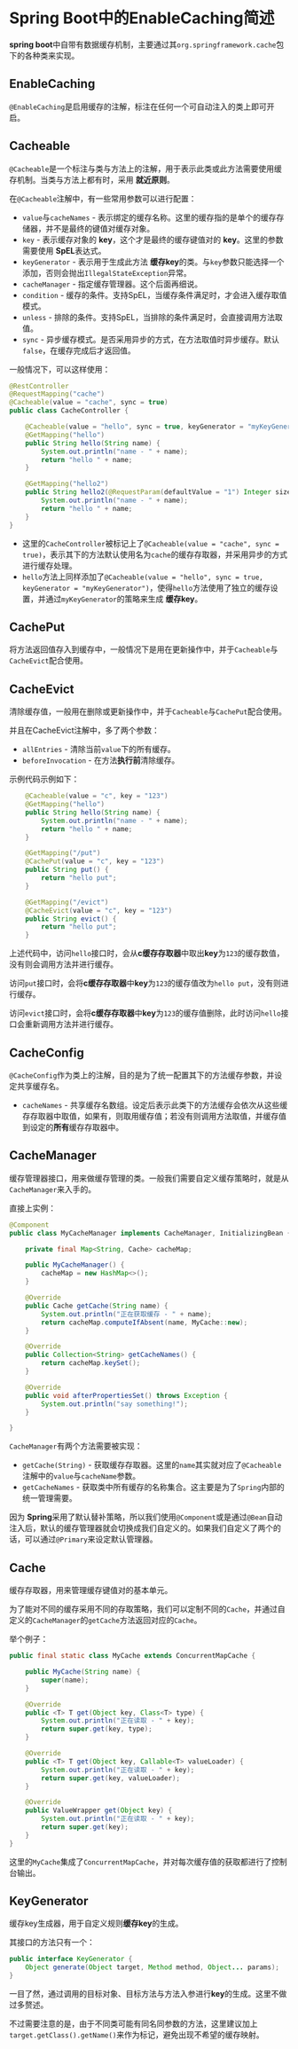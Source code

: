 # Spring Boot中的EnableCaching简述

**spring boot**中自带有数据缓存机制，主要通过其`org.springframework.cache`包下的各种类来实现。

## EnableCaching

`@EnableCaching`是启用缓存的注解，标注在任何一个可自动注入的类上即可开启。

## Cacheable

`@Cacheable`是一个标注与类与方法上的注解，用于表示此类或此方法需要使用缓存机制。当类与方法上都有时，采用 **就近原则**。

在`@Cacheable`注解中，有一些常用参数可以进行配置：

- `value`与`cacheNames` - 表示绑定的缓存名称。这里的缓存指的是单个的缓存存储器，并不是最终的键值对缓存对象。
- `key` - 表示缓存对象的 **key**，这个才是最终的缓存键值对的 **key**。这里的参数需要使用 **SpEL**表达式。
- `keyGenerator` - 表示用于生成此方法 **缓存key**的类。与`key`参数只能选择一个添加，否则会抛出`IllegalStateException`异常。
- `cacheManager` - 指定缓存管理器。这个后面再细说。
- `condition` - 缓存的条件。支持SpEL，当缓存条件满足时，才会进入缓存取值模式。
- `unless` - 排除的条件。支持SpEL，当排除的条件满足时，会直接调用方法取值。
- `sync` - 异步缓存模式。是否采用异步的方式，在方法取值时异步缓存。默认`false`，在缓存完成后才返回值。

一般情况下，可以这样使用：

```java
@RestController
@RequestMapping("cache")
@Cacheable(value = "cache", sync = true)
public class CacheController {

    @Cacheable(value = "hello", sync = true, keyGenerator = "myKeyGenerator")
    @GetMapping("hello")
    public String hello(String name) {
        System.out.println("name - " + name);
        return "hello " + name;
    }

    @GetMapping("hello2")
    public String hello2(@RequestParam(defaultValue = "1") Integer size, @RequestParam(defaultValue = "world") String name) {
        System.out.println("name - " + name);
        return "hello " + name;
    }
}
```

- 这里的`CacheController`被标记上了`@Cacheable(value = "cache", sync = true)`，表示其下的方法默认使用名为`cache`的缓存存取器，并采用异步的方式进行缓存处理。
- `hello`方法上同样添加了`@Cacheable(value = "hello", sync = true, keyGenerator = "myKeyGenerator")`，使得`hello`方法使用了独立的缓存设置，并通过`myKeyGenerator`的策略来生成 **缓存key**。

## CachePut

将方法返回值存入到缓存中，一般情况下是用在更新操作中，并于`Cacheable`与`CacheEvict`配合使用。

## CacheEvict

清除缓存值，一般用在删除或更新操作中，并于`Cacheable`与`CachePut`配合使用。

并且在CacheEvict注解中，多了两个参数：

- `allEntries` - 清除当前`value`下的所有缓存。
- `beforeInvocation` - 在方法**执行前**清除缓存。

示例代码示例如下：

```java
    @Cacheable(value = "c", key = "123")
    @GetMapping("hello")
    public String hello(String name) {
        System.out.println("name - " + name);
        return "hello " + name;
    }

    @GetMapping("/put")
    @CachePut(value = "c", key = "123")
    public String put() {
        return "hello put";
    }

    @GetMapping("/evict")
    @CacheEvict(value = "c", key = "123")
    public String evict() {
        return "hello put";
    }
```

上述代码中，访问`hello`接口时，会从**c缓存存取器**中取出**key**为`123`的缓存数值，没有则会调用方法并进行缓存。

访问`put`接口时，会将**c缓存存取器**中**key**为`123`的缓存值改为`hello put`，没有则进行缓存。

访问`evict`接口时，会将**c缓存存取器**中**key**为`123`的缓存值删除，此时访问`hello`接口会重新调用方法并进行缓存。

## CacheConfig

`@CacheConfig`作为类上的注解，目的是为了统一配置其下的方法缓存参数，并设定共享缓存名。

- `cacheNames` - 共享缓存名数组。设定后表示此类下的方法缓存会依次从这些缓存存取器中取值，如果有，则取用缓存值；若没有则调用方法取值，并缓存值到设定的**所有**缓存存取器中。

## CacheManager

缓存管理器接口，用来做缓存管理的类。一般我们需要自定义缓存策略时，就是从`CacheManager`来入手的。

直接上实例：

```java
@Component
public class MyCacheManager implements CacheManager, InitializingBean {

    private final Map<String, Cache> cacheMap;

    public MyCacheManager() {
        cacheMap = new HashMap<>();
    }

    @Override
    public Cache getCache(String name) {
        System.out.println("正在获取缓存 - " + name);
        return cacheMap.computeIfAbsent(name, MyCache::new);
    }

    @Override
    public Collection<String> getCacheNames() {
        return cacheMap.keySet();
    }

    @Override
    public void afterPropertiesSet() throws Exception {
        System.out.println("say something!");
    }

}
```

`CacheManager`有两个方法需要被实现：

- `getCache(String)` - 获取缓存存取器。这里的`name`其实就对应了`@Cacheable`注解中的`value`与`cacheName`参数。
- `getCacheNames` - 获取类中所有缓存的名称集合。这主要是为了`Spring`内部的统一管理需要。

因为 **Spring**采用了默认替补策略，所以我们使用`@Component`或是通过`@Bean`自动注入后，默认的缓存管理器就会切换成我们自定义的。如果我们自定义了两个的话，可以通过`@Primary`来设定默认管理器。

## Cache

缓存存取器，用来管理缓存键值对的基本单元。

为了能对不同的缓存采用不同的存取策略，我们可以定制不同的`Cache`，并通过自定义的`CacheManager`的`getCache`方法返回对应的`Cache`。

举个例子：

```java
public final static class MyCache extends ConcurrentMapCache {

    public MyCache(String name) {
        super(name);
    }

    @Override
    public <T> T get(Object key, Class<T> type) {
        System.out.println("正在读取 - " + key);
        return super.get(key, type);
    }

    @Override
    public <T> T get(Object key, Callable<T> valueLoader) {
        System.out.println("正在读取 - " + key);
        return super.get(key, valueLoader);
    }

    @Override
    public ValueWrapper get(Object key) {
        System.out.println("正在读取 - " + key);
        return super.get(key);
    }
}
```

这里的`MyCache`集成了`ConcurrentMapCache`，并对每次缓存值的获取都进行了控制台输出。

## KeyGenerator

缓存key生成器，用于自定义规则**缓存key**的生成。

其接口的方法只有一个：

```java
public interface KeyGenerator {
    Object generate(Object target, Method method, Object... params);
}
```

一目了然，通过调用的目标对象、目标方法与方法入参进行**key**的生成。这里不做过多赘述。

不过需要注意的是，由于不同类可能有同名同参数的方法，这里建议加上`target.getClass().getName()`来作为标记，避免出现不希望的缓存映射。
